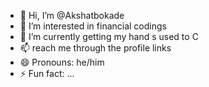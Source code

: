 - 👋 Hi, I’m @Akshatbokade
- 👀 I’m interested in financial codings
- 🌱 I’m currently getting my hand s used to C
- 📫 reach me through the profile links 
- 😄 Pronouns: he/him
- ⚡ Fun fact: ...

<!---
Akshatbokade/Akshatbokade is a ✨ special ✨ repository because its `README.md` (this file) appears on your GitHub profile.
You can click the Preview link to take a look at your changes.
--->

